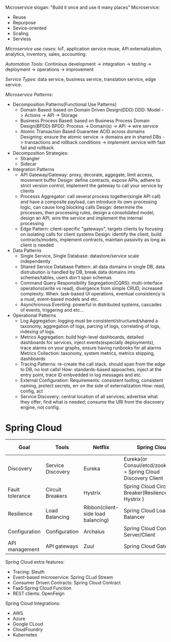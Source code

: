
Microservice slogan: "Build it once and use it many places"
Microservice:
- Reuse
- Repurpose
- Sevice-oriented
- Scaling
- Servless

*Microservice use cases*: IoT, application service reuse, APi externalization, analytics, inventory, sales, accounting.

*Automation Tools*: Continious development -> integration -> testing -> deployment -> operations -> improvement

*Service Types*: data service, business service, translation service, edge service.

*Microservice Patterns*:
* Decomposition Patterns(Functional Use Patterns)
    * Domain Based: based on Domain Driven Design(DDD)
      DDD: Model -> Actions -> API -> Storage
    * Business Process Based: based on Business Process Domain Design(BPDD)
      BPDD: Process -> Domain(s) -> API -> wire service
    * Atomic Transaction Based
      Guarantee ACID across domains
      Designing:
      ensure the atomic service -> domains are in shared DBs ->  transactions and rollback conditions -> implement service with fast fail and rollback
* Decomposition Strategies:
    * Strangler
    * Sidecar
* Integration Patterns
    * API Gateway/Gateway: proxy, decorate, aggegate, limit access, movement buffer
      Design: define contracts, expose APIs, adhere to strict version control, implement the gateway to call your service by clients
    * Processs Aggregator: call several process together(single API call) and have a composite payload, can introduce its own processing logic, can cause long blocking calls
      Design: determine the processes, then processing rules, design a consolidated model, design an API, wire the service and implement the internal processing
    * Edge Pattern: client-specific "gateways", targets clients by focusing on isolating calls for client systems
      Design: identify the client, build contracts/models, implement contracts, maintain passivity as long as client is needed
* Data Patterns
    * Single Service, Single Database: datastore/service scale independently
    * Shared Service Database Pattern: all data domains in single DB, data distrubution is handled by DB, break data domains into schemas/tables, users don't span schemas
    * Command Query Responsibility Segregation(CQRS): multi-interface operations(write vs read), divergence from simple CRUD, increased complexity.
      When: task-based UI operations, eventual consistency is a must, event-based models and etc.
    * Asynchronous Eventing: powerful in distributed systems, cascades of events, triggering and etc...
* Operational Patterns
    * Log Aggregation: logging must be consistent/structured/shared a taxonomy, aggregation of logs, parcing of logs, correlating of logs, indexing of logs.
    * Metrics Aggregation: build high-level dashboards, detailed dashboards for services, inject events(especially deployments), trace alarms on your graphs, ensure having runbooks for all alarms
      Metrics Collection: taxonomy, system metrics, metrics shipping, dashboards
    * Tracing Patterns: re-create the call stack, should span from the edge to DB, no lost calls!
      How: standards-based appoaches, inject at the entry point, trace iD  embvedded in log messages and etc.
    * External Configuration:
      Requirements: consistent tooling, consistent naming, protect secrets, err on the side of externalization
      How: read, config, act
    * Service Discovery: central location of all services; advertise what they offer; find what is needed; consume the URI from the discovery engine, not config.


# Spring Cloud

| Goal | Tools | Netflix | Spring Cloud | Kubernetes(K8s + Istio) |
| --- | --- | --- | --- | --- |
| Discovery | Service Discovery | Eureka | Eureka(or Consul/etcd/zookeeper) + Spring Cloud Discovery Client | K8S DNS |
| Fault tolerance | Circuit Breakers | Hystrix| Spring Cloud Circuit Breaker(Resilence4j, Hystrix ) | services + liveness / readiness |
| Resilience | Load Balancing | Ribbon(client-side load balancing) | Spring Cloud Load Balancer | Istio 'service mesh' |
| Configuration | Configuration | Archaius | Spring Cloud Config Server/Client | ConfigMap +  Secrets  |
| API management  | API gateways  | Zuul | Spring Cloud Gateway | Istio 'service mesh' |

Spring Cloud extra features:
* Tracing: Sleuth
* Event-based microservice: Spring CLud Stream
* Consumer Driven Contracts: Spring Cloud Contract
* FaaS:Spring Cloud Function
* REST clients: OpenFeign

Spring Cloud Integrations:
* AWS
* Azure
* Google CLoud
* CloudFoundry
* Kubernetes

